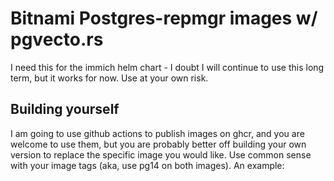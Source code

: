 # Bitnami Postgres-repmgr images w/ pgvecto.rs

I need this for the immich helm chart - I doubt I will continue to use this long term, but it works for now. Use at your own risk.

## Building yourself

I am going to use github actions to publish images on ghcr, and you are welcome to use them, but you are probably better off building your own version to replace the specific image you would like. Use common sense with your image tags (aka, use pg14 on both images). An example:


